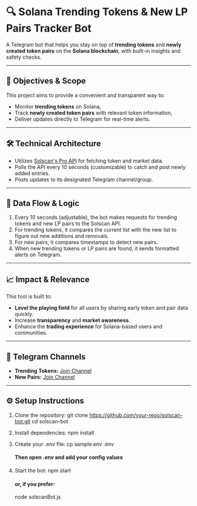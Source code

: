 # 🔍 Solana Trending Tokens & New LP Pairs Tracker Bot

A Telegram bot that helps you stay on top of **trending tokens** and **newly created token pairs** on the **Solana blockchain**, with built-in insights and safety checks.

---

## 🚀 Objectives & Scope

This project aims to provide a convenient and transparent way to:

- Monitor **trending tokens** on Solana,
- Track **newly created token pairs** with relevant token information,
- Deliver updates directly to Telegram for real-time alerts.

---

## 🛠 Technical Architecture

- Utilizes [Solscan's Pro API](https://pro-api.solscan.io/) for fetching token and market data.
- Polls the API every 10 seconds (customizable) to catch and post newly added entries.
- Posts updates to its designated Telegram channel/group.

---
	
## 🔁 Data Flow & Logic

1. Every 10 seconds (adjustable), the bot makes requests for trending tokens and new LP pairs to the Solscan API.
2. For trending tokens, it compares the current list with the new list to figure out new additions and removals.
3. For new pairs, it compares timestamps to detect new pairs.
4. When new trending tokens or LP pairs are found, it sends formatted alerts on Telegram.

---

## 📈 Impact & Relevance

This tool is built to:

- **Level the playing field** for all users by sharing early token and pair data quickly.
- Increase **transparency** and **market awareness**.
- Enhance the **trading experience** for Solana-based users and communities.

---

## 🔗 Telegram Channels

- **Trending Tokens:** [Join Channel](https://t.me/solscan_hackathon_trending)
- **New Pairs:** [Join Channel](https://t.me/solscan_hackathon_pairs)

---

## ⚙️ Setup Instructions

1. Clone the repository:
   git clone https://github.com/your-repo/solscan-bot.git
   cd solscan-bot

2. Install dependencies:
   npm install

3. Create your .env file:
   cp sample.env .env
   #### Then open .env and add your config values

4. Start the bot:
   npm start
   #### or, if you prefer:
   node solscanBot.js
